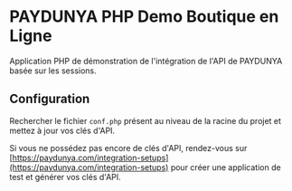 PAYDUNYA PHP Demo Boutique en Ligne
=====================================

Application PHP de démonstration de l'intégration de l'API de PAYDUNYA
basée sur les sessions.

## Configuration

Rechercher le fichier `conf.php` présent au niveau de la racine du projet et mettez à jour vos clés d'API.

Si vous ne possédez pas encore de clés d'API, rendez-vous sur [https://paydunya.com/integration-setups](https://paydunya.com/integration-setups) pour créer une application de test et générer vos clés d'API.

